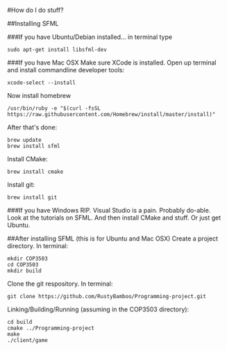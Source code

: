 #How do I do stuff?

##Installing SFML

###If you have Ubuntu/Debian installed... in terminal type
```
sudo apt-get install libsfml-dev
```

###If you have Mac OSX
Make sure XCode is installed.
Open up terminal and install commandline developer tools:
```
xcode-select --install
```

Now install homebrew
```
/usr/bin/ruby -e "$(curl -fsSL https://raw.githubusercontent.com/Homebrew/install/master/install)"
```

After that's done:
```
brew update
brew install sfml
```
Install CMake:
```
brew install cmake
```
Install git:
```
brew install git
```
###If you have Windows
RIP. Visual Studio is a pain. Probably do-able. Look at the tutorials on SFML. And then install CMake and stuff.
Or just get Ubuntu.

##After installing SFML (this is for Ubuntu and Mac OSX)
Create a project directory. In terminal:
```
mkdir COP3503
cd COP3503
mkdir build
```

Clone the git respository. In terminal:
```
git clone https://github.com/RustyBamboo/Programming-project.git
```
Linking/Building/Running (assuming in the COP3503 directory):
```
cd build
cmake ../Programming-project
make
./client/game
```
